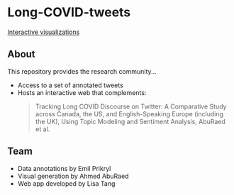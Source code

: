 # Long-COVID-tweets

[Interactive visualizations](https://pcc-discourse.streamlit.app/)

## About

This repository provides the research community...
- Access to a set of annotated tweets
- Hosts an interactive web that complements:
  > Tracking Long COVID Discourse on Twitter: A Comparative Study across Canada, the US, and English-Speaking Europe (including the UK), Using Topic Modeling and Sentiment Analysis, AbuRaed et al.

## Team

- Data annotations by Emil Prikryl
- Visual generation by Ahmed AbuRaed
- Web app developed by Lisa Tang

